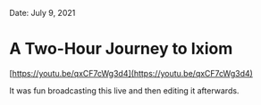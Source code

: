 
Date: July 9, 2021

# A Two-Hour Journey to Ixiom

[https://youtu.be/qxCF7cWg3d4](https://youtu.be/qxCF7cWg3d4)

It was fun broadcasting this live and then editing it afterwards. 